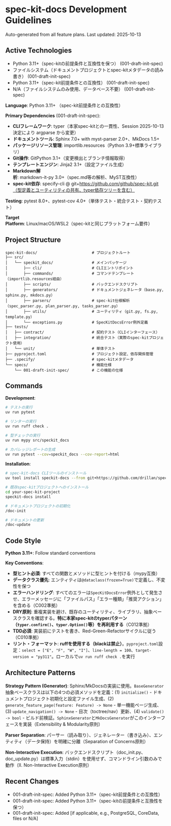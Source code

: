 # spec-kit-docs Development Guidelines

Auto-generated from all feature plans. Last updated: 2025-10-13

## Active Technologies
- Python 3.11+（spec-kitの前提条件と互換性を保つ） (001-draft-init-spec)
- ファイルシステム（ドキュメントプロジェクトとspec-kitメタデータの読み書き） (001-draft-init-spec)
- Python 3.11+（spec-kit前提条件との互換性） (001-draft-init-spec)
- N/A（ファイルシステムのみ使用、データベース不要） (001-draft-init-spec)

**Language**: Python 3.11+ （spec-kit前提条件との互換性）

**Primary Dependencies** (001-draft-init-spec):
- **CLIフレームワーク**: typer（本家spec-kitとの一貫性、Session 2025-10-13決定により argparse から変更）
- **ドキュメントツール**: Sphinx 7.0+ with myst-parser 2.0+、MkDocs 1.5+
- **パッケージリソース管理**: importlib.resources（Python 3.9+標準ライブラリ）
- **Git操作**: GitPython 3.1+（変更検出とブランチ情報取得）
- **テンプレートエンジン**: Jinja2 3.1+（設定ファイル生成）
- **Markdown解析**: markdown-it-py 3.0+（spec.md等の解析、MyST互換性）
- **spec-kit依存**: specify-cli @ git+https://github.com/github/spec-kit.git（型定義とユーティリティの共有、typer依存ツリーを含む）

**Testing**: pytest 8.0+、pytest-cov 4.0+（単体テスト・統合テスト・契約テスト）

**Target Platform**: Linux/macOS/WSL2（spec-kitと同じプラットフォーム要件）

## Project Structure

```
spec-kit-docs/                        # プロジェクトルート
├── src/
│   └── speckit_docs/                 # メインパッケージ
│       ├── cli/                      # CLIエントリポイント
│       ├── commands/                 # コマンドテンプレート（importlib.resources経由）
│       ├── scripts/                  # バックエンドスクリプト
│       ├── generators/               # ドキュメントジェネレータ（base.py, sphinx.py, mkdocs.py）
│       ├── parsers/                  # spec-kit仕様解析（spec_parser.py, plan_parser.py, tasks_parser.py）
│       ├── utils/                    # ユーティリティ（git.py, fs.py, template.py）
│       └── exceptions.py             # SpecKitDocsError例外定義
├── tests/
│   ├── contract/                     # 契約テスト（CLIインターフェース）
│   ├── integration/                  # 統合テスト（実際のspec-kitプロジェクト使用）
│   └── unit/                         # 単体テスト
├── pyproject.toml                    # プロジェクト設定、依存関係管理
├── .specify/                         # spec-kitメタデータ
└── specs/                            # 機能仕様
    └── 001-draft-init-spec/          # この機能の仕様
```

## Commands

**Development**:
```bash
# テストの実行
uv run pytest

# リンターの実行
uv run ruff check .

# 型チェックの実行
uv run mypy src/speckit_docs

# カバレッジレポートの生成
uv run pytest --cov=speckit_docs --cov-report=html
```

**Installation**:
```bash
# spec-kit-docs CLIツールのインストール
uv tool install speckit-docs --from git+https://github.com/drillan/spec-kit-docs.git

# 既存spec-kitプロジェクトへのインストール
cd your-spec-kit-project
speckit-docs install

# ドキュメントプロジェクトの初期化
/doc-init

# ドキュメントの更新
/doc-update
```

## Code Style

**Python 3.11+**: Follow standard conventions

**Key Conventions**:
- **型ヒント必須**: すべての関数とメソッドに型ヒントを付ける（mypy互換）
- **データクラス優先**: エンティティは`@dataclass(frozen=True)`で定義し、不変性を保つ
- **エラーハンドリング**: すべてのエラーは`SpecKitDocsError`例外として発生させ、エラーメッセージに「ファイルパス」「エラー種類」「推奨アクション」を含める（C002準拠）
- **DRY原則**: 重複実装を避け、既存のユーティリティ、ライブラリ、抽象ベースクラスを確認する。**特に本家spec-kitのtyperパターン（`typer.confirm()`、`typer.Option()`等）を再利用する**（C012準拠）
- **TDD必須**: 実装前にテストを書き、Red-Green-Refactorサイクルに従う（C010準拠）
- **リント・フォーマット**: **ruffを使用する（blackは禁止）**。`pyproject.toml`設定：`select = ["E", "F", "W", "I"]`、`line-length = 100`、`target-version = "py311"`。ローカルで`uv run ruff check .`を実行

## Architecture Patterns

**Strategy Pattern (Generator)**: Sphinx/MkDocsの実装に使用。`BaseGenerator`抽象ベースクラスは以下の4つの必須メソッドを定義：(1) `initialize()` - ドキュメントプロジェクト初期化と設定ファイル生成、(2) `generate_feature_page(feature: Feature) -> None` - 単一機能ページ生成、(3) `update_navigation() -> None` - 目次（toctree/nav）更新、(4) `validate() -> bool` - ビルド前検証。`SphinxGenerator`と`MkDocsGenerator`がこのインターフェースを実装（Extensibility & Modularity原則）

**Parser Separation**: パーサー（読み取り）、ジェネレーター（書き込み）、エンティティ（データ保持）を明確に分離（Separation of Concerns原則）

**Non-Interactive Execution**: バックエンドスクリプト（doc_init.py、doc_update.py）は標準入力（stdin）を使用せず、コマンドライン引数のみで動作（II. Non-Interactive Execution原則）

## Recent Changes
- 001-draft-init-spec: Added Python 3.11+（spec-kit前提条件との互換性）
- 001-draft-init-spec: Added Python 3.11+（spec-kitの前提条件と互換性を保つ）
- 001-draft-init-spec: Added [if applicable, e.g., PostgreSQL, CoreData, files or N/A]


<!-- MANUAL ADDITIONS START -->
<!-- MANUAL ADDITIONS END -->
